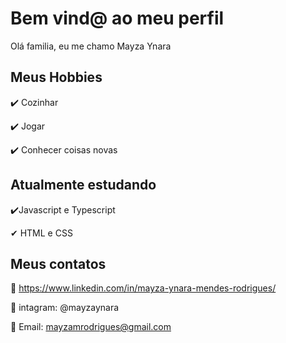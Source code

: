 # Bem vind@ ao meu perfil 

Olá familia, eu me chamo Mayza Ynara 

## Meus Hobbies

✔️ Cozinhar 

✔️ Jogar 

✔️ Conhecer coisas novas 


## Atualmente estudando 
 
 ✔️Javascript e Typescript 
 
 ✔ HTML e CSS
 
 ## Meus contatos 
 
 🔘 https://www.linkedin.com/in/mayza-ynara-mendes-rodrigues/
 
 🔘 intagram: @mayzaynara 
 
 🔘 Email: mayzamrodrigues@gmail.com



